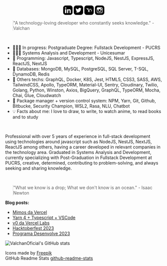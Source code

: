 <p align="center">
<a href="https://www.linkedin.com/in/ValchanOficial"><img src="https://raw.githubusercontent.com/ValchanOficial/ValchanOficial/main/social/linkedin.png" width="30"></img></a>
<a href="https://twitter.com/ValchanOficial"><img src="https://raw.githubusercontent.com/ValchanOficial/ValchanOficial/main/social/twitter.png" width="30"></img></a>
<a href="mailto:valeria_padilha@yahoo.com.br?Subject=Contato&body=Ola%20Valchan"><img src="https://raw.githubusercontent.com/ValchanOficial/ValchanOficial/main/social/yahoo.png" width="30"></img></a>
<a href="https://www.instagram.com/ValchanOficial"><img src="https://raw.githubusercontent.com/ValchanOficial/ValchanOficial/main/social/instagram.png" width="30"></img></a>
</p>

<blockquote style="padding: 0;">
<p>"A technology-loving developer who constantly seeks knowledge." - Valchan</p>
</blockquote>

<br>

- 👩🏻‍🎓 In progress: Postgraduate Degree: Fullstack Development - PUCRS
- 👩🏻‍🎓 Systems Analysis and Development - Unicesumar
- 💾 Programming: Javascript, Typescript, NodeJS, NestJS, ExpressJS, ReactJS, NextJS
- 💾 Databases: MongoDB, MySQL, PostgreSQL, SQL Server, T-SQL, DynamoDB, Redis
- 💾 Others techs: GraphQL, Docker, K8S, Jest, HTML5, CSS3, SASS, AWS, TailwindCSS, Apollo, TypeORM, Material-UI, Sentry, Cloudinary, Twilio, Golang, Python, Winston, Axios, BigQuery, GraphQL, TypeORM, Mocha, Chai, Glue, Cloudwatch
- 💾 Package manager + version control system: NPM, Yarn, Git, Github, Bitbucke, Security Champion, WSL2, Rasa, NLU, Chatbot
- 💡 Facts about me: I love to draw, to write, to watch anime, to read books and to study

<br>

Professional with over 5 years of experience in full-stack development using technologies around javascript such as NodeJS, NestJS, NextJS, ReactJS among others, having a career developed in relevant companies in the technology area. Graduated in Systems Analysis and Development, currently specializing with Post-Graduation in Fullstack Development at PUCRS, creative, determined, contributing to problem-solving, and always seeking and sharing knowledge.

<br>
<blockquote style="padding: 0;">
<p>"What we know is a drop; What we don't know is an ocean." - Isaac Newton</p>
</blockquote>

<b>Blog posts:</b>

<!-- BLOG-POST-LIST:START -->
- [Mimos da Vercel](https://valchan.com.br/v0-vercel/)
- [Yarn 4 + Typescript + VSCode](https://valchan.com.br/att-yarn/)
- [v0 da Vercel Labs](https://valchan.com.br/v0-vercel-labs/)
- [Hacktoberfest 2023](https://valchan.com.br/hacktoberfest-2023/)
- [Programa Desenvolve 2023](https://valchan.com.br/gratidao-programa-desenvolve-2023/)
<!-- BLOG-POST-LIST:END -->
  
![ValchanOficial's GitHub stats](https://github-readme-stats.vercel.app/api/top-langs?username=ValchanOficial)

Icons made by <a href="https://www.flaticon.com/authors/freepik" title="Freepik">Freepik</a><br>
GitHub Readme Stats <a href="https://github.com/anuraghazra/github-readme-stats">github-readme-stats</a>
